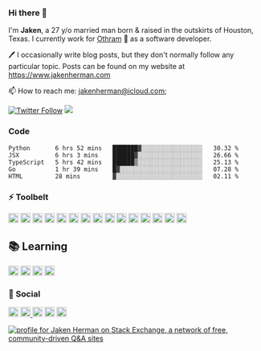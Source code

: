 ### Hi there 👋

I'm **Jaken**, a 27 y/o married man born & raised in the outskirts of Houston, Texas. I currently work for [Othram](https://www.github.com/othram) 🧬 as a software developer.

🖊️ I occasionally write blog posts, but they don't normally follow any particular topic. Posts can be found on my website at https://www.jakenherman.com

📫 How to reach me: jakenherman@icloud.com;

[![Twitter Follow](https://img.shields.io/twitter/follow/jakenherman.svg?style=social)](https://twitter.com/jakenherman)
![](https://visitor-badge.glitch.me/badge?page_id=jakenherman.jakenherman)

### Code
<!--START_SECTION:waka-->
```text
Python       6 hrs 52 mins   ███████▓░░░░░░░░░░░░░░░░░   30.32 % 
JSX          6 hrs 3 mins    ██████▓░░░░░░░░░░░░░░░░░░   26.66 % 
TypeScript   5 hrs 42 mins   ██████▒░░░░░░░░░░░░░░░░░░   25.13 % 
Go           1 hr 39 mins    █▓░░░░░░░░░░░░░░░░░░░░░░░   07.28 % 
HTML         28 mins         ▓░░░░░░░░░░░░░░░░░░░░░░░░   02.11 % 
```
<!--END_SECTION:waka-->

### ⚡ Toolbelt
<p float="left">
  <img height="20" alt="NodeJS" src="https://img.shields.io/badge/node.js%20-%2343853D.svg?&style=for-the-badge&logo=node.js&logoColor=white"/>
  <img height="20" alt="JavaScript" src="https://img.shields.io/badge/javascript%20-%23323330.svg?&style=for-the-badge&logo=javascript&logoColor=%23F7DF1E"/>
  <img height="20" alt="TypeScript" src="https://img.shields.io/badge/typescript%20-%23007ACC.svg?&style=for-the-badge&logo=typescript&logoColor=white"/>
  <img height="20" alt="C#" src="https://img.shields.io/badge/c%23%20-%23239120.svg?&style=for-the-badge&logo=c-sharp&logoColor=white"/>
  <img height="20" alt="R" src="https://img.shields.io/badge/r-%23276DC3.svg?&style=for-the-badge&logo=r&logoColor=white"/>
  <img height="20" alt="LaTeX" src="https://img.shields.io/badge/latex%20-%23008080.svg?&style=for-the-badge&logo=latex&logoColor=white"/>
  <img height="20" alt="React" src="https://img.shields.io/badge/react%20-%2320232a.svg?&style=for-the-badge&logo=react&logoColor=%2361DAFB"/>
  <img height="20" alt="Redux" src="https://img.shields.io/badge/redux%20-%23593d88.svg?&style=for-the-badge&logo=redux&logoColor=white"/>
  <img height="20" alt="SASS" src="https://img.shields.io/badge/SASS%20-hotpink.svg?&style=for-the-badge&logo=SASS&logoColor=white"/>
  <img height="20" alt="Git" src="https://img.shields.io/badge/git%20-%23F05033.svg?&style=for-the-badge&logo=git&logoColor=white"/>
  <img height="20" alt="GitHub" src="https://img.shields.io/badge/github%20-%23121011.svg?&style=for-the-badge&logo=github&logoColor=white"/>
  <img height="20" alt="Vercel" src="https://img.shields.io/badge/vercel%20-%23000000.svg?&style=for-the-badge&logo=vercel&logoColor=white"/>
  <img height="20" alt="Heroku" src="https://img.shields.io/badge/heroku%20-%23430098.svg?&style=for-the-badge&logo=heroku&logoColor=white"/>
  <img height="20" alt="Azure" src="https://img.shields.io/badge/azure%20-%230072C6.svg?&style=for-the-badge&logo=azure-devops&logoColor=white"/>
  <img height="20" alt="Firebase" src="https://img.shields.io/badge/firebase%20-%23039BE5.svg?&style=for-the-badge&logo=firebase"/>
</p>

## 📚 Learning
<p float="left">
  <img height="20" alt="Python" src="https://img.shields.io/badge/python-%2314354C.svg?&style=for-the-badge&logo=python&logoColor=white"/>
  <img height="20" alt="Flask" src="https://img.shields.io/badge/flask-%23000.svg?&style=for-the-badge&logo=flask&logoColor=white"/>
  <img height="20" alt="DigitalOcean" src="https://img.shields.io/badge/DigitalOcean-%230167ff.svg?&style=for-the-badge&logo=digitalOcean&logoColor=white"/>
  <img height="20" alt="Raspberry Pi" src="https://img.shields.io/badge/-RaspberryPi-C51A4A?style=for-the-badge&logo=Raspberry-Pi"/>
</p>

### 💬 Social
<p float="left">
  <a href="https://www.twitch.tv/jakenherman"><img height="20" alt="Twitch" src="https://img.shields.io/badge/jakenherman%20-%239146FF.svg?&style=for-the-badge&logo=Twitch&logoColor=white"/></a>
  <a href="https://www.linkedin.com/in/jakenherman">
  <img height="20" alt="LinkedIn" src="https://img.shields.io/badge/linkedin%20-%230077B5.svg?&style=for-the-badge&logo=linkedin&logoColor=white"/>
    </a>
  <a href="https://stackoverflow.com/users/2752265/jaken-herman"><img height="20" alt="Stack Overflow" src="https://img.shields.io/badge/-Stack%20overflow-FE7A16?style=for-the-badge&logo=stack-overflow&logoColor=white"/></a>
  <img height="20" alt="Xbox" src="https://img.shields.io/badge/vzi xii%20-%23107C10.svg?&style=for-the-badge&logo=Xbox&logoColor=white"/>
  <a href="https://bit.ly/thehermans"><img height="20" alt="Youtube" src="https://img.shields.io/badge/The Hermans%20-%23FF0000.svg?&style=for-the-badge&logo=YouTube&logoColor=white"/></a>
</p>

<a href="https://stackexchange.com/users/3080636/jaken-herman"><img src="https://stackexchange.com/users/flair/3080636.png" alt="profile for Jaken Herman on Stack Exchange, a network of free, community-driven Q&amp;A sites" title="profile for Jaken Herman on Stack Exchange, a network of free, community-driven Q&amp;A sites" /></a>


<!--
**JakenHerman/JakenHerman** is a ✨ _special_ ✨ repository because its `README.md` (this file) appears on your GitHub profile.

Here are some ideas to get you started:

- 🔭 I’m currently working on ...
- 🌱 I’m currently learning ...
- 👯 I’m looking to collaborate on ...
- 🤔 I’m looking for help with ...
- 💬 Ask me about ...
- 📫 How to reach me: ...
- 😄 Pronouns: ...
- ⚡ Fun fact: ...
-->
